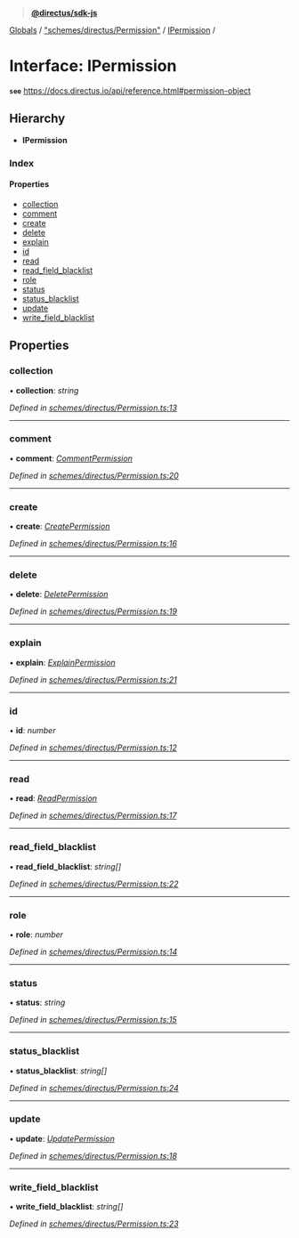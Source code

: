 > **[@directus/sdk-js](../README.md)**

[Globals](../README.md) / ["schemes/directus/Permission"](../modules/_schemes_directus_permission_.md) / [IPermission](_schemes_directus_permission_.ipermission.md) /

# Interface: IPermission

**`see`** https://docs.directus.io/api/reference.html#permission-object

## Hierarchy

* **IPermission**

### Index

#### Properties

* [collection](_schemes_directus_permission_.ipermission.md#collection)
* [comment](_schemes_directus_permission_.ipermission.md#comment)
* [create](_schemes_directus_permission_.ipermission.md#create)
* [delete](_schemes_directus_permission_.ipermission.md#delete)
* [explain](_schemes_directus_permission_.ipermission.md#explain)
* [id](_schemes_directus_permission_.ipermission.md#id)
* [read](_schemes_directus_permission_.ipermission.md#read)
* [read_field_blacklist](_schemes_directus_permission_.ipermission.md#read_field_blacklist)
* [role](_schemes_directus_permission_.ipermission.md#role)
* [status](_schemes_directus_permission_.ipermission.md#status)
* [status_blacklist](_schemes_directus_permission_.ipermission.md#status_blacklist)
* [update](_schemes_directus_permission_.ipermission.md#update)
* [write_field_blacklist](_schemes_directus_permission_.ipermission.md#write_field_blacklist)

## Properties

###  collection

• **collection**: *string*

*Defined in [schemes/directus/Permission.ts:13](https://github.com/janbiasi/sdk-js/blob/b445ae7/src/schemes/directus/Permission.ts#L13)*

___

###  comment

• **comment**: *[CommentPermission](../modules/_schemes_directus_permission_.md#commentpermission)*

*Defined in [schemes/directus/Permission.ts:20](https://github.com/janbiasi/sdk-js/blob/b445ae7/src/schemes/directus/Permission.ts#L20)*

___

###  create

• **create**: *[CreatePermission](../modules/_schemes_directus_permission_.md#createpermission)*

*Defined in [schemes/directus/Permission.ts:16](https://github.com/janbiasi/sdk-js/blob/b445ae7/src/schemes/directus/Permission.ts#L16)*

___

###  delete

• **delete**: *[DeletePermission](../modules/_schemes_directus_permission_.md#deletepermission)*

*Defined in [schemes/directus/Permission.ts:19](https://github.com/janbiasi/sdk-js/blob/b445ae7/src/schemes/directus/Permission.ts#L19)*

___

###  explain

• **explain**: *[ExplainPermission](../modules/_schemes_directus_permission_.md#explainpermission)*

*Defined in [schemes/directus/Permission.ts:21](https://github.com/janbiasi/sdk-js/blob/b445ae7/src/schemes/directus/Permission.ts#L21)*

___

###  id

• **id**: *number*

*Defined in [schemes/directus/Permission.ts:12](https://github.com/janbiasi/sdk-js/blob/b445ae7/src/schemes/directus/Permission.ts#L12)*

___

###  read

• **read**: *[ReadPermission](../modules/_schemes_directus_permission_.md#readpermission)*

*Defined in [schemes/directus/Permission.ts:17](https://github.com/janbiasi/sdk-js/blob/b445ae7/src/schemes/directus/Permission.ts#L17)*

___

###  read_field_blacklist

• **read_field_blacklist**: *string[]*

*Defined in [schemes/directus/Permission.ts:22](https://github.com/janbiasi/sdk-js/blob/b445ae7/src/schemes/directus/Permission.ts#L22)*

___

###  role

• **role**: *number*

*Defined in [schemes/directus/Permission.ts:14](https://github.com/janbiasi/sdk-js/blob/b445ae7/src/schemes/directus/Permission.ts#L14)*

___

###  status

• **status**: *string*

*Defined in [schemes/directus/Permission.ts:15](https://github.com/janbiasi/sdk-js/blob/b445ae7/src/schemes/directus/Permission.ts#L15)*

___

###  status_blacklist

• **status_blacklist**: *string[]*

*Defined in [schemes/directus/Permission.ts:24](https://github.com/janbiasi/sdk-js/blob/b445ae7/src/schemes/directus/Permission.ts#L24)*

___

###  update

• **update**: *[UpdatePermission](../modules/_schemes_directus_permission_.md#updatepermission)*

*Defined in [schemes/directus/Permission.ts:18](https://github.com/janbiasi/sdk-js/blob/b445ae7/src/schemes/directus/Permission.ts#L18)*

___

###  write_field_blacklist

• **write_field_blacklist**: *string[]*

*Defined in [schemes/directus/Permission.ts:23](https://github.com/janbiasi/sdk-js/blob/b445ae7/src/schemes/directus/Permission.ts#L23)*